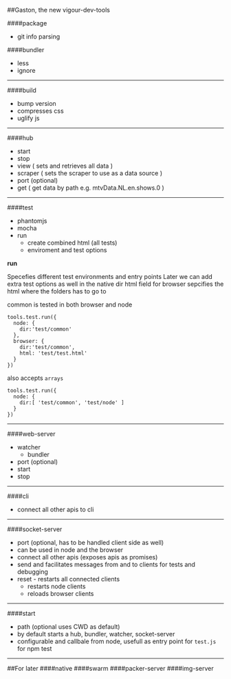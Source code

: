 ##Gaston, the new vigour-dev-tools

####package
* git info parsing

####bundler
* less
* ignore 

---
####build
* bump version
* compresses css 
* uglify js

---
####hub
* start
* stop
* view ( sets and retrieves all data )
* scraper ( sets the scraper to use as a data source )
* port (optional)
* get ( get data by path e.g. mtvData.NL.en.shows.0 )

---

####test
* phantomjs
* mocha
* run
  * create combined html (all tests)
  * enviroment and test options

**run**

Specefies different test environments and entry points
Later we can add extra test options as well in the native dir
html field for browser sepcifies the html where the folders has to go to

common is tested in both browser and node
```
tools.test.run({
  node: {
    dir:'test/common'
  },
  browser: {
    dir:'test/common',
    html: 'test/test.html'
  }
})
```
also accepts `arrays`
```
tools.test.run({
  node: {
    dir:[ 'test/common', 'test/node' ]
  }
})
```

---
####web-server
* watcher
  * bundler
* port (optional)
* start
* stop

---
####cli
* connect all other apis to cli 

---
####socket-server
* port (optional, has to be handled client side as well) 
* can be used in node and the browser
* connect all other apis (exposes apis as promises)
* send and facilitates messages from and to clients for tests and debugging
* reset - restarts all connected clients
  * restarts node clients
  * reloads browser clients

---
####start
* path (optional uses CWD as default)
* by default starts a hub, bundler, watcher, socket-server
* configurable and callbale from node, usefull as entry point for `test.js` for npm test 

---
##For later
####native
####swarm
####packer-server
####img-server
